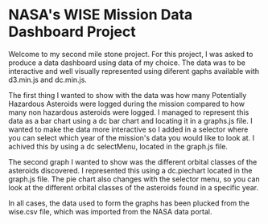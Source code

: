<h1> NASA's WISE Mission Data Dashboard Project</h1>
<p> Welcome to my second mile stone project. For this project, I was asked to produce
a data dashboard using data of my choice. The data was to be interactive and well visually
represented using diferent gaphs available with d3.min.js and dc.min.js. </p>
<p> The first thing I wanted to show with the data was how many Potentially Hazardous Asteroids
were logged during the mission compared to how many non hazardous asteroids were logged. I managed 
to represent this data as a bar chart using a dc bar chart and locating  it in a graphs.js file.
I wanted to make the data more interactive so I added in a selector where you can select which year
of the mission's data you would like to look at. I achived this by using a dc selectMenu, located in 
the graph.js file. </p>
<p> The second graph I wanted to show was the different orbital classes of the asteroids discovered.
I represented this using a dc.piechart located in the graph.js file. The pie chart also changes with 
the selector menu, so you can look at the different orbital classes of the asteroids found in a specific
year. </p>
<p> In all cases, the data used to form the graphs has been plucked from the wise.csv file, which was imported
from the NASA data portal. </p>